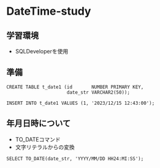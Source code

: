 # DateTime-study

## 学習環境
* SQLDeveloperを使用

## 準備
```
CREATE TABLE t_date1 (id       NUMBER PRIMARY KEY,
                      date_str VARCHAR2(50));

INSERT INTO t_date1 VALUES (1, '2023/12/15 12:43:00');
```

## 年月日時について
* TO_DATEコマンド
* 文字リテラルからの変換
```
SELECT TO_DATE(date_str, 'YYYY/MM/DD HH24:MI:SS');
```

